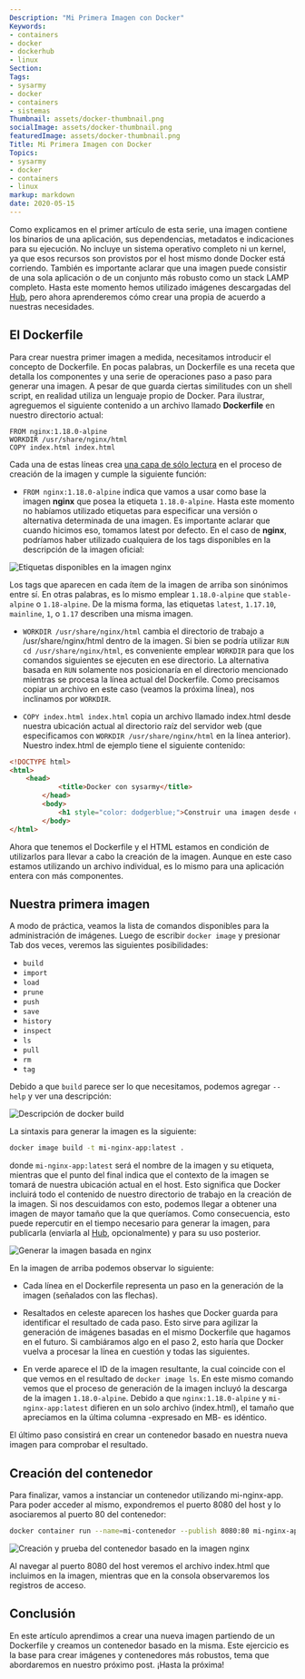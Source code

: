 ```yaml
---
Description: "Mi Primera Imagen con Docker"
Keywords:
- containers 
- docker
- dockerhub
- linux
Section: 
Tags:
- sysarmy
- docker
- containers
- sistemas
Thumbnail: assets/docker-thumbnail.png
socialImage: assets/docker-thumbnail.png
featuredImage: assets/docker-thumbnail.png
Title: Mi Primera Imagen con Docker
Topics:
- sysarmy
- docker
- containers
- linux
markup: markdown
date: 2020-05-15
---
```


Como explicamos en el primer artículo de esta serie, una imagen contiene los binarios de una aplicación, sus dependencias, metadatos e indicaciones para su ejecución. No incluye un sistema operativo completo ni un kernel, ya que esos recursos son provistos por el host mismo donde Docker está corriendo. También es importante aclarar que una imagen puede consistir de una sola aplicación o de un conjunto más robusto como un stack LAMP completo. Hasta este momento hemos utilizado imágenes descargadas del [Hub](https://hub.docker.com/), pero ahora aprenderemos cómo crear una propia de acuerdo a nuestras necesidades.

## El Dockerfile

Para crear nuestra primer imagen a medida, necesitamos introducir el concepto de Dockerfile. En pocas palabras, un Dockerfile es una receta que detalla los componentes y una serie de operaciones paso a paso para generar una imagen. A pesar de que guarda ciertas similitudes con un shell script, en realidad utiliza un lenguaje propio de Docker. Para ilustrar, agreguemos el siguiente contenido a un archivo llamado **Dockerfile** en nuestro directorio actual: 

```
FROM nginx:1.18.0-alpine
WORKDIR /usr/share/nginx/html
COPY index.html index.html
```

Cada una de estas líneas crea [una capa de sólo lectura](https://docs.docker.com/storage/storagedriver/#images-and-layers) en el proceso de creación de la imagen y cumple la siguiente función:

- `FROM nginx:1.18.0-alpine` indica que vamos a usar como base la imagen **nginx** que posea la etiqueta `1.18.0-alpine`. Hasta este momento no habíamos utilizado etiquetas para especificar una versión o alternativa determinada de una imagen. Es importante aclarar que cuando hicimos eso, tomamos latest por defecto. En el caso de **nginx**, podríamos haber utilizado cualquiera de los tags disponibles en la descripción de la imagen oficial:

![Etiquetas disponibles en la imagen nginx](assets/docker-imagen-nginx-etiquetas.png)

Los tags que aparecen en cada ítem de la imagen de arriba son sinónimos entre sí. En otras palabras, es lo mismo emplear `1.18.0-alpine` que `stable-alpine` o `1.18-alpine`. De la misma forma, las etiquetas `latest`, `1.17.10`, `mainline`, `1`, o `1.17` describen una misma imagen. 

- `WORKDIR /usr/share/nginx/html` cambia el directorio de trabajo a /usr/share/nginx/html dentro de la imagen. Si bien se podría utilizar `RUN cd /usr/share/nginx/html`, es conveniente emplear `WORKDIR` para que los comandos siguientes se ejecuten en ese directorio. La alternativa basada en `RUN` solamente nos posicionaría en el directorio mencionado mientras se procesa la línea actual del Dockerfile. Como precisamos copiar un archivo en este caso (veamos la próxima línea), nos inclinamos por `WORKDIR`.

- `COPY index.html index.html` copia un archivo llamado index.html desde nuestra ubicación actual al directorio raíz del servidor web (que especificamos con `WORKDIR /usr/share/nginx/html` en la línea anterior). Nuestro index.html de ejemplo tiene el siguiente contenido:

```html
<!DOCTYPE html>
<html>
    <head>
            <title>Docker con sysarmy</title>
        </head>
        <body>
            <h1 style="color: dodgerblue;">Construir una imagen desde cero</h1>
        </body>
</html>
```

Ahora que tenemos el Dockerfile y el HTML estamos en condición de utilizarlos para llevar a cabo la creación de la imagen. Aunque en este caso estamos utilizando un archivo individual, es lo mismo para una aplicación entera con más componentes.

## Nuestra primera imagen

A modo de práctica, veamos la lista de comandos disponibles para la administración de imágenes. Luego de escribir `docker image` y presionar Tab dos veces, veremos las siguientes posibilidades:

- `build`
- `import`
- `load`
- `prune`
- `push`
- `save`
- `history`
- `inspect`
- `ls`
- `pull`
- `rm`
- `tag`

Debido a que `build` parece ser lo que necesitamos, podemos agregar `--help` y ver una descripción:

![Descripción de docker build](assets/docker-build-help.png)

La sintaxis para generar la imagen es la siguiente:

```bash
docker image build -t mi-nginx-app:latest .
```

donde `mi-nginx-app:latest` será el nombre de la imagen y su etiqueta, mientras que el punto del final indica que el contexto de la imagen se tomará de nuestra ubicación actual en el host. Esto significa que Docker incluirá todo el contenido de nuestro directorio de trabajo en la creación de la imagen. Si nos descuidamos con esto, podemos llegar a obtener una imagen de mayor tamaño que la que queríamos. Como consecuencia, esto puede repercutir en el tiempo necesario para generar la imagen, para publicarla (enviarla al [Hub](https://hub.docker.com/), opcionalmente) y para su uso posterior.

![Generar la imagen basada en nginx](assets/docker-build-nginx.png)

En la imagen de arriba podemos observar lo siguiente:

- Cada línea en el Dockerfile representa un paso en la generación de la imagen (señalados con las flechas).

- Resaltados en celeste aparecen los hashes que Docker guarda para identificar el resultado de cada paso. Esto sirve para agilizar la generación de imágenes basadas en el mismo Dockerfile que hagamos en el futuro. Si cambiáramos algo en el paso 2, esto haría que Docker vuelva a procesar la línea en cuestión y todas las siguientes.

- En verde aparece el ID de la imagen resultante, la cual coincide con el que vemos en el resultado de `docker image ls`. En este mismo comando vemos que el proceso de generación de la imagen incluyó la descarga de la imagen `1.18.0-alpine`. Debido a que `nginx:1.18.0-alpine` y `mi-nginx-app:latest` difieren en un solo archivo (index.html), el tamaño que apreciamos en la última columna -expresado en MB- es idéntico.

El último paso consistirá en crear un contenedor basado en nuestra nueva imagen para comprobar el resultado.

## Creación del contenedor

Para finalizar, vamos a instanciar un contenedor utilizando mi-nginx-app. Para poder acceder al mismo, expondremos el puerto 8080 del host y lo asociaremos al puerto 80 del contenedor:

```bash
docker container run --name=mi-contenedor --publish 8080:80 mi-nginx-app
```

![Creación y prueba del contenedor basado en la imagen nginx](assets/docker-nginx-contenedor-propio.png)

Al navegar al puerto 8080 del host veremos el archivo index.html que incluimos en la imagen, mientras que en la consola observaremos los registros de acceso.

## Conclusión

En este artículo aprendimos a crear una nueva imagen partiendo de un Dockerfile y creamos un contenedor basado en la misma. Este ejercicio es la base para crear imágenes y contenedores más robustos, tema que abordaremos en nuestro próximo post. ¡Hasta la próxima! 
